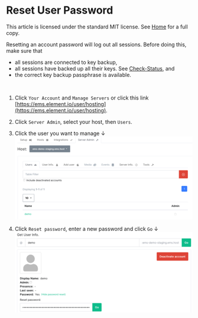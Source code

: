 # Reset User Password

This article is licensed under the standard MIT license. See [Home](index.md) for a full copy.

Resetting an account password will log out all sessions. Before doing this, make sure that
* all sessions are connected to key backup,
* all sessions have backed up all their keys. See [Check-Status](Check-Status.md), and
* the correct key backup passphrase is available.

<br />

1. Click `Your Account` and `Manage Servers` or click this link [https://ems.element.io/user/hosting](https://ems.element.io/user/hosting).

1. Click `Server Admin`, select your host, then `Users`.

1. Click the user you want to manage  &#8595;
![](images/Screen%20Shot%202020-07-30%20at%202.45.40%20PM.png)

1. Click `Reset password`, enter a new password and click `Go` &#8595;
![](images/Screen%20Shot%202020-07-30%20at%202.47.25%20PM.png)

